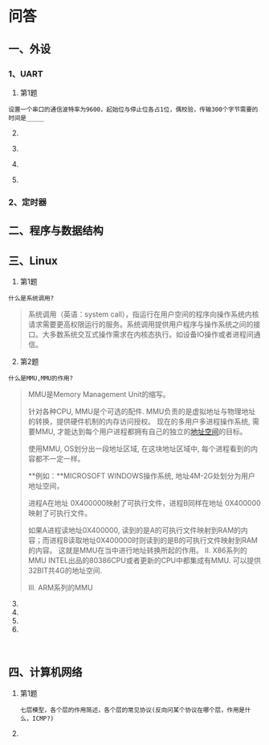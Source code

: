 # 问答

## 一、外设

### 1、UART

1. 第1题

  ```
  设置一个串口的通信波特率为9600，起始位与停止位各占1位，偶校验，传输300个字节需要的时间是_____
  ```

2.   ​        

3. ​       

4. ​      

5. ​        

### 2、定时器



## 二、程序与数据结构



## 三、Linux

1. 第1题

  ```
  什么是系统调用?
  ```

  > 系统调用（英语：system call），指运行在用户空间的程序向操作系统内核请求需要更高权限运行的服务。系统调用提供用户程序与操作系统之间的接口。大多数系统交互式操作需求在内核态执行。如设备IO操作或者进程间通信。

  

2. 第2题

  ```
  什么是MMU,MMU的作用?
  ```

  > MMU是Memory Management Unit的缩写。
  >
  > 针对各种CPU, MMU是个可选的配件. MMU负责的是虚拟地址与物理地址的转换，提供硬件机制的内存访问授权。
  > 现在的多用户多进程操作系统, 需要MMU, 才能达到每个用户进程都拥有自己的独立的[地址空间](https://so.csdn.net/so/search?q=地址空间&spm=1001.2101.3001.7020)的目标。
  >
  > 使用MMU, OS划分出一段地址区域, 在这块地址区域中, 每个进程看到的内容都不一定一样。
  >
  > **例如：**MICROSOFT WINDOWS操作系统, 地址4M-2G处划分为用户地址空间，
  >
  > 进程A在地址 0X400000映射了可执行文件，进程B同样在地址 0X400000映射了可执行文件。
  >
  > 如果A进程读地址0X400000, 读到的是A的可执行文件映射到RAM的内容；而进程B读取地址0X400000时则读到的是B的可执行文件映射到RAM的内容。
  > 这就是MMU在当中进行地址转换所起的作用。
  > II. X86系列的MMU
  > INTEL出品的80386CPU或者更新的CPU中都集成有MMU. 可以提供32BIT共4G的地址空间.
  >
  > III. ARM系列的MMU

  

3.    

4. 

5. 

6. 

  ​	



## 四、计算机网络

1. 第1题

	```
	七层模型，各个层的作用简述，各个层的常见协议(反向问某个协议在哪个层，作用是什么，ICMP?)
	```

	

2. 
